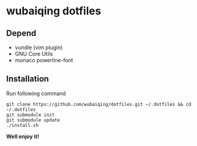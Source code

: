 # wubaiqing dotfiles

## Depend

* vundle (vim plugin)
* GNU Core Utils
* monaco powerline-font

## Installation

Run following command

```
git clone https://github.com/wubaiqing/dotfiles.git ~/.dotfiles && cd ~/.dotfiles
git submodule init
git submodule update
./install.sh
```

**Well enjoy it!**
